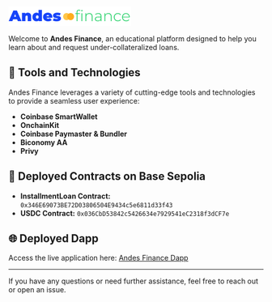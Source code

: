 [![Andes Finance Logo](final-logo.png)](https://andes-finance.vercel.app/)

Welcome to **Andes Finance**, an educational platform designed to help you learn about and request under-collateralized loans. 

## 🚀 Tools and Technologies

Andes Finance leverages a variety of cutting-edge tools and technologies to provide a seamless user experience:

- **Coinbase SmartWallet**
- **OnchainKit**
- **Coinbase Paymaster & Bundler**
- **Biconomy AA**
- **Privy**

## 📜 Deployed Contracts on Base Sepolia

- **InstallmentLoan Contract:** `0x346E69073BE72D03806504E9434c5e6811d33f43`
- **USDC Contract:** `0x036CbD53842c5426634e7929541eC2318f3dCF7e`

## 🌐 Deployed Dapp

Access the live application here: [Andes Finance Dapp](https://andes-finance.vercel.app/)

---

If you have any questions or need further assistance, feel free to reach out or open an issue.
